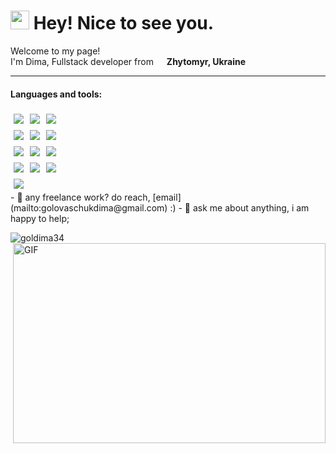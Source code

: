 <h1>
    <img src="https://emojis.slackmojis.com/emojis/images/1531849430/4246/blob-sunglasses.gif?1531849430" width="30"/> 
    Hey! Nice to see you.
</h1>
<p>Welcome to my page! 
    </br> 
    I'm Dima, Fullstack developer from 
    <img src="https://cdn-icons-png.flaticon.com/128/197/197572.png" width="13"/> <b>Zhytomyr, Ukraine</b>
</p>
<hr>
<h4>Languages and tools:</h4>
<div style="display: flex">
    <img style="padding: 5px" src="https://img.shields.io/badge/JavaScript-111?style=for-the-badge&logo=javascript&logoColor=7FFD4"/>
    <img style="padding: 5px" src="https://img.shields.io/badge/React.js-111?style=for-the-badge&logo=React&logoColor=7FFD4"/>
    <img style="padding: 5px" src="https://img.shields.io/badge/Node.js-111?style=for-the-badge&logo=nodedotjs&logoColor=7FFD4"/>
</div>
<div style="display: flex">
    <img style="padding: 5px" src="https://img.shields.io/badge/HTML-111?style=for-the-badge&logo=html5&logoColor=7FFD4"/>
    <img style="padding: 5px" src="https://img.shields.io/badge/CSS-111?style=for-the-badge&logo=css3&logoColor=7FFD4"/>
    <img style="padding: 5px" src="https://img.shields.io/badge/SASS-111?style=for-the-badge&logo=sass&logoColor=7FFD4"/>
</div>
<div style="display: flex">
    <img style="padding: 5px" src="https://img.shields.io/badge/sqlite-111?style=for-the-badge&logo=sqlite&logoColor=7FFD4"/>
    <img style="padding: 5px" src="https://img.shields.io/badge/postgresql-111?style=for-the-badge&logo=postgresql&logoColor=7FFD4"/>
    <img style="padding: 5px" src="https://img.shields.io/badge/python-111?style=for-the-badge&logo=python&logoColor=7FFD4"/>
</div>
<div style="display: flex">
    <img style="padding: 5px" src="https://img.shields.io/badge/C++-111?style=for-the-badge&logo=cplusplus&logoColor=7FFD4"/>
    <img style="padding: 5px" src="https://img.shields.io/badge/csharp-111?style=for-the-badge&logo=csharp&logoColor=7FFD4"/>
    <img style="padding: 5px" src="https://img.shields.io/badge/MSSQL-111?style=for-the-badge&logo=mysql&logoColor=7FFD4"/>
</div>
<div style="display: flex">
    <img style="padding: 5px" src="https://img.shields.io/badge/github-111?style=for-the-badge&logo=github&logoColor=7FFD4"/>
</div>
- 💼 any freelance work? do reach, [email](mailto:golovaschukdima@gmail.com) :)
- 💬 ask me about anything, i am happy to help;
<p> <img src="https://github-readme-stats.vercel.app/api?username=goldima34&show_icons=true&theme=gotham" alt="goldima34" />
<img align="right" alt="GIF" src="https://github.com/abhisheknaiidu/abhisheknaiidu/blob/master/code.gif?raw=true" width="500" height="320" />
